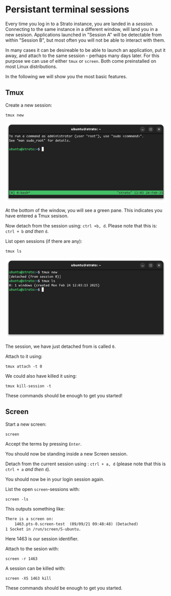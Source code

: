 # Persistant terminal sessions
Every time you log in to a Strato instance, you are landed in a *session*. Connecting to the same instance in a different window, will land you in a new sesison. Applications launched in "Session A" will be detectable from within "Session B", but most often you will not be able to interact with them.

In many cases it can be desireable to be able to launch an application, put it away, and attach to the same session - perhaps many days later. For this purpose we can use of either `tmux` or `screen`. Both come preinstalled on most Linux distributions.

In the following we will show you the most basic features.

## Tmux

Create a new session:
```
tmux new
```

![A new Tmux session](../../assets/img/openstack/tmux_new.png "A new Tmux Session")

At the bottom of the window, you will see a green pane. This indicates you have entered a Tmux sesison.

Now detach from the session using: `ctrl +b, d`. Please note that this is: `ctrl + b` *and then* `d`.

List open sessions (if there are any):
```
tmux ls
```
![A new Tmux session](../../assets/img/openstack/tmux_ls.png "A new Tmux Session")

The session, we have just detached from is called `0`.

Attach to it using:
```
tmux attach -t 0
```

We could also have killed it using:
```
tmux kill-session -t 
```

These commands should be enough to get you started!

## Screen

Start a new screen:
```
screen
```

Accept the terms by pressing `Enter`. 

You should now be standing inside a new Screen session.

Detach from the current session using : `ctrl + a, d`  (please note that this is `ctrl + a` *and then* `d`).

You should now be in your login session again.

List the open `screen`-sessions with:

```
screen -ls
```
This outputs something like:

```
There is a screen on:
	1463.pts-0.screen-test	(09/09/21 09:48:48)	(Detached)
1 Socket in /run/screen/S-ubuntu.
```

Here 1463 is our session identifier.

Attach to the sesion with:
```
screen -r 1463
```

A session can be killed with:

```
screen -XS 1463 kill
```

These commands should be enough to get you started.
